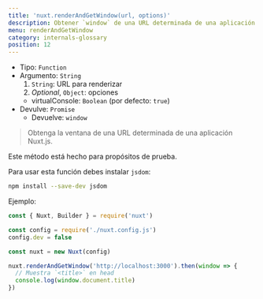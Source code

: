 ```yaml
---
title: 'nuxt.renderAndGetWindow(url, options)'
description: Obtener `window` de una URL determinada de una aplicación Nuxt.js.
menu: renderAndGetWindow
category: internals-glossary
position: 12
---
```


- Tipo: `Function`
- Argumento: `String`
  1. `String`: URL para renderizar
  2. _Optional_, `Object`: opciones
  - virtualConsole: `Boolean` (por defecto: `true`)
- Devulve: `Promise`
  - Devuelve: `window`

> Obtenga la ventana de una URL determinada de una aplicación Nuxt.js.

<base-alert>

Este método está hecho para propósitos de prueba.

</base-alert>

Para usar esta función debes instalar `jsdom`:

```bash
npm install --save-dev jsdom
```

Ejemplo:

```js
const { Nuxt, Builder } = require('nuxt')

const config = require('./nuxt.config.js')
config.dev = false

const nuxt = new Nuxt(config)

nuxt.renderAndGetWindow('http://localhost:3000').then(window => {
  // Muestra `<title>` en head
  console.log(window.document.title)
})
```
